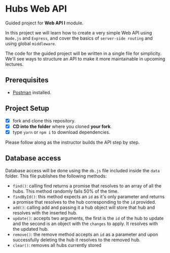 # Hubs Web API

Guided project for **Web API I** module.

In this project we will learn how to create a very simple Web API using `Node.js` and `Express`, and cover the basics of `server-side routing` and using global `middleware`.

The code for the guided project will be written in a single file for simplicity. We'll see ways to structure an API to make it more maintainable in upcoming lectures.

## Prerequisites

- [Postman](https://www.getpostman.com/downloads/) installed.

## Project Setup

- [X] fork and clone this repository.
- [X] **CD into the folder** where you cloned **your fork**.
- [X] type `yarn` or `npm i` to download dependencies.

Please follow along as the instructor builds the API step by step.

## Database access

Database access will be done using the `db.js` file included inside the `data` folder. This file publishes the following methods:

- `find()`: calling find returns a promise that resolves to an array of all the hubs. This method randomly fails 50% of the time. 
- `findById()`: this method expects an `id` as it's only parameter and returns a promise that resolves to the hub corresponding to the `id` provided.
- `add()`: calling add and passing it a hub object will store that hub and resolves with the inserted hub.
- `update()`: accepts two arguments, the first is the `id` of the hub to update and the second is an object with the `changes` to apply. It resolves with the updated hub.
- `remove()`: the remove method accepts an `id` as a parameter and upon successfully deleting the hub it resolves to the removed hub.
- `clear()`: removes all hubs currently stored
